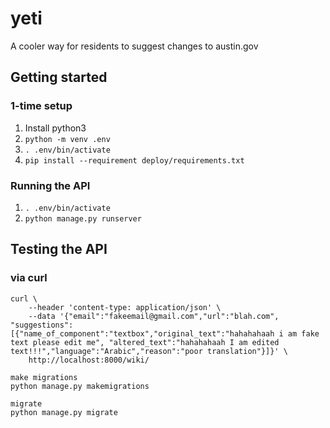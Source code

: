 # yeti

A cooler way for residents to suggest changes to austin.gov

## Getting started

### 1-time setup

1. Install python3
2. `python -m venv .env`
3. `. .env/bin/activate`
4. `pip install --requirement deploy/requirements.txt`

### Running the API

1. `. .env/bin/activate`
2. `python manage.py runserver`

## Testing the API

### via curl

```
curl \
    --header 'content-type: application/json' \
    --data '{"email":"fakeemail@gmail.com","url":"blah.com", "suggestions":[{"name_of_component":"textbox","original_text":"hahahahaah i am fake text please edit me", "altered_text":"hahahahaah I am edited text!!!","language":"Arabic","reason":"poor translation"}]}' \
    http://localhost:8000/wiki/
```

```
make migrations
python manage.py makemigrations
```

```
migrate
python manage.py migrate
```
